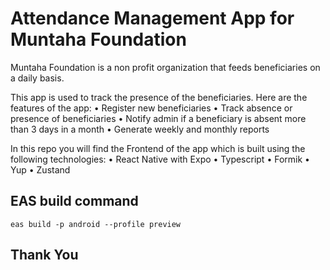 # Attendance Management App for Muntaha Foundation

Muntaha Foundation is a non profit organization that feeds beneficiaries on a daily basis.

This app is used to track the presence of the beneficiaries. Here are the features of the app:
• Register new beneficiaries
• Track absence or presence of beneficiaries
• Notify admin if a beneficiary is absent more than 3 days in a month
• Generate weekly and monthly reports

In this repo you will find the Frontend of the app which is built using the following technologies:
• React Native with Expo
• Typescript
• Formik
• Yup
• Zustand

## EAS build command

```
eas build -p android --profile preview
```

## Thank You
